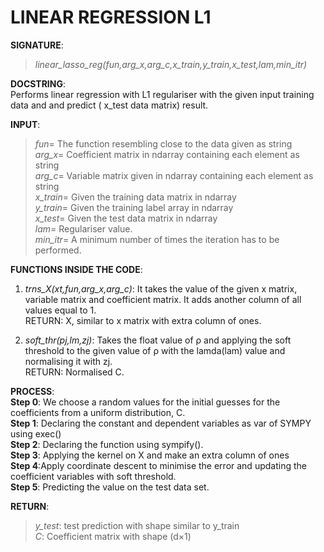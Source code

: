 # LINEAR REGRESSION L1

**SIGNATURE**: 
>_linear_lasso_reg(fun,arg_x,arg_c,x_train,y_train,x_test,lam,min_itr)_

**DOCSTRING**:  
Performs linear regression with L1 regulariser with the given input training data and and predict ( x_test data matrix) result.

**INPUT**:  
>*fun*= The function resembling close to the data given as string  
*arg_x*= Coefficient matrix in ndarray containing each element as string  
*arg_c*= Variable matrix given in ndarray containing each element as string  
*x_train*= Given the training data matrix in ndarray  
*y_train*= Given the training label array in ndarray  
*x_test*= Given the test data matrix in ndarray  
*lam*= Regulariser value.  
*min_itr*= A minimum number of times the iteration has to be performed.  

**FUNCTIONS INSIDE THE CODE**:  
1) _trns_X(xt,fun,arg_x,arg_c)_: It takes the value of the given x matrix, variable matrix and coefficient matrix. It adds another column of all values equal to 1.  
RETURN: X, similar to x matrix with extra column of ones.  

2) _soft_thr(pj,lm,zj)_: Takes the float value of ρ and applying the soft threshold to the given value of ρ with the lamda(lam) value and normalising it with zj.  
RETURN: Normalised C.  

**PROCESS**:  
**Step 0**: We choose a random values for the initial guesses for the coefficients from a uniform distribution, C.  
**Step 1**: Declaring the constant and dependent variables as var of SYMPY using exec()  
**Step 2**: Declaring the function using sympify().  
**Step 3**: Applying the kernel on X and make an extra column of ones  
**Step 4**:Apply coordinate descent to minimise the error and updating the coefficient variables with soft threshold.  
**Step 5**: Predicting the value on the test data set.  

**RETURN**:   
>*y_test*: test prediction with shape similar to y_train  
*C*: Coefficient matrix with shape (d×1) 
